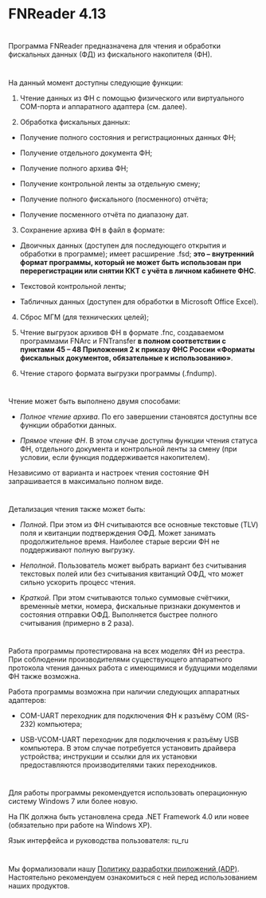 # FNReader 4.13
#

Программа FNReader предназначена для чтения и обработки фискальных данных (ФД) из фискального накопителя (ФН).

#

На данный момент доступны следующие функции:

1. Чтение данных из ФН с помощью физического или виртуального COM-порта и аппаратного адаптера (см. далее).

2. Обработка фискальных данных:

- Получение полного состояния и регистрационных данных ФН;

- Получение отдельного документа ФН;

- Получение полного архива ФН;

- Получение контрольной ленты за отдельную смену;

- Получение полного фискального (посменного) отчёта;

- Получение посменного отчёта по диапазону дат.

3. Сохранение архива ФН в файл в формате:

- Двоичных данных (доступен для последующего открытия и обработки в программе); имеет расширение .fsd; **это – внутренний формат 
программы, который не может быть использован при перерегистрации или снятии ККТ с учёта в личном кабинете ФНС**.

- Текстовой контрольной ленты;

- Табличных данных (доступен для обработки в Microsoft Office Excel).

4. Сброс МГМ (для технических целей);

5. Чтение выгрузок архивов ФН в формате .fnc, создаваемом программами FNArc и FNTransfer **в полном соответствии с пунктами 45 – 48 Приложения 2 к приказу ФНС России «Форматы фискальных документов, обязательные к использованию»**.

6. Чтение старого формата выгрузки программы (.fndump).

#

Чтение может быть выполнено двумя способами:

- *Полное чтение архива*. По его завершении становятся доступны все функции обработки данных.

- *Прямое чтение ФН*. В этом случае доступны функции чтения статуса ФН, отдельного документа и контрольной ленты за смену (при условии, если функция поддерживается накопителем).

Независимо от варианта и настроек чтения состояние ФН запрашивается в максимально полном виде.

#

Детализация чтения также может быть:

- *Полной*. При этом из ФН считываются все основные текстовые (TLV) поля и квитанции подтверждения ОФД. Может занимать продолжительное время. Наиболее старые версии ФН не поддерживают полную выгрузку.

- *Неполной*. Пользователь может выбрать вариант без считывания текстовых полей или без считывания квитанций ОФД, что может сильно ускорить процесс чтения.

- *Краткой*. При этом считываются только суммовые счётчики, временны́е метки, номера, фискальные признаки документов и состояния отправки ОФД. Выполняется быстрее полного считывания (примерно в 2 раза).

#

Работа программы протестирована на всех моделях ФН из реестра. При соблюдении производителями существующего аппаратного протокола чтения данных работа с имеющимися и будущими моделями ФН также возможна.

Работа программы возможна при наличии следующих аппаратных адаптеров:

- COM-UART переходник для подключения ФН к разъёму COM (RS-232) компьютера;

- USB-VCOM-UART переходник для подключения к разъёму USB компьютера. В этом случае потребуется установить драйвера устройства; инструкции и ссылки для их установки предоставляются производителями таких переходников.

#

Для работы программы рекомендуется использовать операционную систему Windows 7 или более новую.

На ПК должна быть установлена среда .NET Framework 4.0 или новее (обязательно при работе на Windows XP).

Язык интерфейса и руководства пользователя: ru_ru

#

Мы формализовали нашу [Политику разработки приложений (ADP)](https://vk.com/@rdaaow_fupl-adp).
Настоятельно рекомендуем ознакомиться с ней перед использованием наших продуктов.
